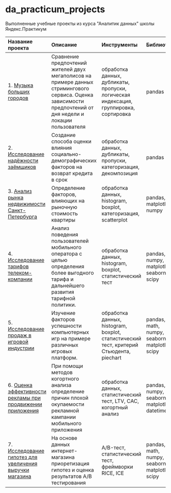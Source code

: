 # da_practicum_projects
Выполненные учебные проекты из курса "Аналитик данных" школы Яндекс.Практикум

| Название проекта | Описание | Инструменты | Библиотеки |
| :-------------------- | :--------------------- |:--------------------------- |:--------------------------- |
| 1. [Музыка больших городов](https://github.com/dsaulin/da_practicum_projects/tree/main/big_cities_music "Музыка больших городов") | Сравнение предпочтений жителей двух мегаполисов на примере данных стримингового сервиса. Оценка зависимости предпочтений от дня недели и локации пользователя  | обработка данных, дубликаты, пропуски, логическая индексация, группировка, сортировка | pandas |
| 2. [Исследование надёжности заёмщиков](https://github.com/dsaulin/da_practicum_projects/tree/main/debtor_evaluation "Исследование надёжности заёмщиков") | Создание способа оценки влияния социально-демографических факторов на возврат кредита в срок  | обработка данных, дубликаты, пропуски, категоризация, декомпозиция | pandas |
| 3. [Анализ рынка недвижимости Санкт-Петербурга](https://github.com/dsaulin/da_practicum_projects/tree/main/spb_real_estate "Анализ рынка недвижимости Санкт-Петербурга") | Определение факторов, влияющих на рыночную стоимость квартиры | обработка данных, histogram, boxplot, категоризация, scatterplot | pandas, matplotlib, numpy |
| 4. [Исследование тарифов телеком-компании](https://github.com/dsaulin/da_practicum_projects/tree/main/telekom_tariff "Исследование тарифов телеком-компании") | Анализ поведения пользователей мобильного оператора с целью определения более выгодного тарифа и дальнейшего развития тарифной политики. | обработка данных, histogram, boxplot, статистический тест | pandas, numpy, matplotleab, seaborn, scipy |
| 5. [Исследование продаж в игровой индустрии](https://github.com/dsaulin/da_practicum_projects/tree/main/game_success "Исследование продаж в игровой индустрии") | Изучение факторов успешности компьютерных игр на примере различных игровых платформ. | обработка данных, histogram, boxplot, статистический тест, критерий Стьюдента, piechart | pandas, math, numpy, seaborn, matplotlib, scipy |
| 6. [Оценка эффективности рекламы при продвижении приложения](https://github.com/dsaulin/da_practicum_projects/tree/main/ad_assessment "Оценка эффективности рекламы при продвижении приложения") | При помощи методов когортного анализа определение причин плохой окупаемости рекламной кампании мобильного приложения | обработка данных, статистический тест, LTV, CAC, когортный анализ | pandas, numpy, seaborn, matplotlib, datetime |
| 7. [Исследование гипотез для увеличения выручки магазина](https://github.com/dsaulin/da_practicum_projects/tree/main/ad_assessment "Исследование гипотез для увеличения выручки магазина") | На основе данных интернет-магазина приоретизация гипотез и оценка результатов A/B тестирования | A/B-тест, статистический тест, фреймворки RICE, ICE | pandas, math, numpy, seaborn, matplotlib, scipy |


